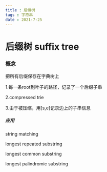 ```yaml
---
title : 后缀树
tags : 字符串
date : 2021-7-25
---
```




# 后缀树 suffix tree

### 概念

把所有后缀保存在字典树上

1.每一条root到叶子的路径，记录了一个后缀子串

2.compressed trie

3.由于被压缩，用[s,e]记录边上的子串信息

##### 应用

string matching

longest repeated substring

longest common substring

longest palindromic substring